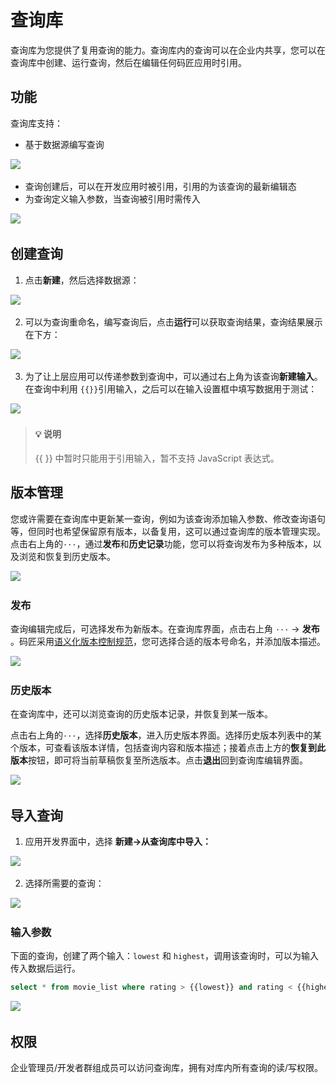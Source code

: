 # 查询库

查询库为您提供了复用查询的能力。查询库内的查询可以在企业内共享，您可以在查询库中创建、运行查询，然后在编辑任何码匠应用时引用。

## 功能

查询库支持：

* 基于数据源编写查询

​![](assets/1-20231002173456-k3m481b.png)​

* 查询创建后，可以在开发应用时被引用，引用的为该查询的最新编辑态
* 为查询定义输入参数，当查询被引用时需传入

​![](assets/2-20231002173456-uv3d2k8.png)​

## 创建查询

1. 点击​**新建**​，然后选择数据源：

​![](assets/3-20231002173456-6e4tg1l.png)​

2. 可以为查询重命名，编写查询后，点击**运行**可以获取查询结果，查询结果展示在下方：

​![](assets/4-20231002173456-x07uri0.png)​

3. 为了让上层应用可以传递参数到查询中，可以通过右上角为该查询​**新建输入**​。在查询中利用 `{{}}`​ 引用输入，之后可以在输入设置框中填写数据用于测试：

​![](assets/5-20231002173456-z7vwq44.png)​

> #### 💡 说明
>
> {{ }} 中暂时只能用于引用输入，暂不支持 JavaScript 表达式。

## 版本管理

您或许需要在查询库中更新某一查询，例如为该查询添加输入参数、修改查询语句等，但同时也希望保留原有版本，以备复用，这可以通过查询库的版本管理实现。点击右上角的`···`​，通过**发布**和**历史记录**功能，您可以将查询发布为多种版本，以及浏览和恢复到历史版本。

​![](assets/9-20231002173456-q6hxfj2.png)​

### 发布

查询编辑完成后，可选择发布为新版本。在查询库界面，点击右上角 `···`​ -> ​**发布**​。码匠采用[语义化版本控制规范](https://semver.org/lang/zh-CN/)，您可选择合适的版本号命名，并添加版本描述。

​![](assets/10-20231002173456-j58yvm4.png)​

### 历史版本

在查询库中，还可以浏览查询的历史版本记录，并恢复到某一版本。

点击右上角的`···`​，选择​**历史版本**​，进入历史版本界面。选择历史版本列表中的某个版本，可查看该版本详情，包括查询内容和版本描述；接着点击上方的**恢复到此版本**按钮，即可将当前草稿恢复至所选版本。点击**退出**回到查询库编辑界面。

​![](assets/11-20231002173456-tmrzzqm.png)​

## 导入查询

1. 应用开发界面中，选择 **新建-&gt;从查询库中导入：**

​![](assets/6-20231002173456-ffl3vei.png)​

2. 选择所需要的查询：

​![](assets/7-20231002173456-9jyjndr.png)​

### 输入参数

下面的查询，创建了两个输入：`lowest`​ 和 `highest`​，调用该查询时，可以为输入传入数据后运行。

```sql
select * from movie_list where rating > {{lowest}} and rating < {{highest}}
```

​![](assets/8-20231002173456-5v7ob7k.png)​

## 权限

企业管理员/开发者群组成员可以访问查询库，拥有对库内所有查询的读/写权限。
